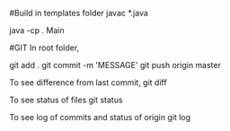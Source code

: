 #Build 
in templates folder
javac *.java 

java -cp . Main

#GIT
In root folder, 

git add .
git commit -m 'MESSAGE'
git push origin master


To see difference from last commit,
git diff

To see status of files
git status

To see log of commits and status of origin
git log